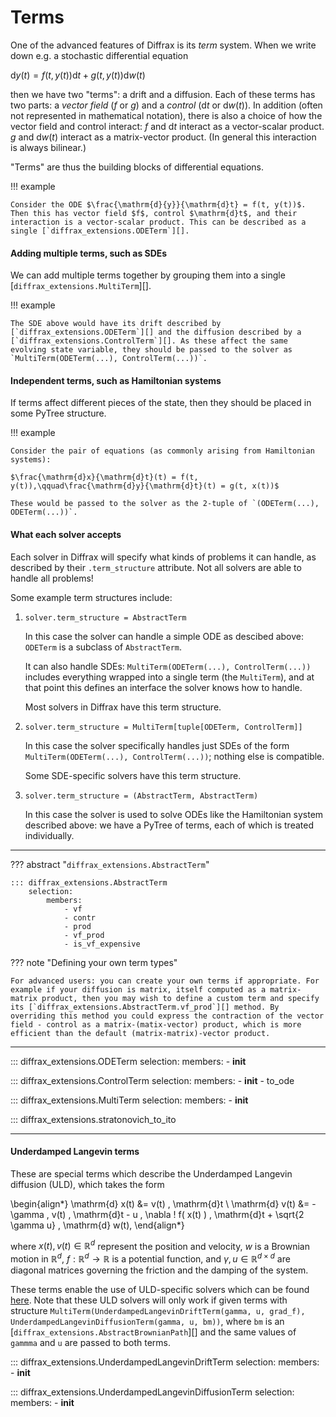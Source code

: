 # Terms

One of the advanced features of Diffrax is its *term* system. When we write down e.g. a stochastic differential equation

$\mathrm{d}y(t) = f(t, y(t))\mathrm{d}t + g(t, y(t))\mathrm{d}w(t)$

then we have two "terms": a drift and a diffusion. Each of these terms has two parts: a *vector field* ($f$ or $g$) and a *control* ($\mathrm{d}t$ or $\mathrm{d}w(t)$). In addition (often not represented in mathematical notation), there is also a choice of how the vector field and control interact: $f$ and $\mathrm{d}t$ interact as a vector-scalar product. $g$ and $\mathrm{d}w(t)$ interact as a matrix-vector product. (In general this interaction is always bilinear.)

"Terms" are thus the building blocks of differential equations.

!!! example

    Consider the ODE $\frac{\mathrm{d}{y}}{\mathrm{d}t} = f(t, y(t))$. Then this has vector field $f$, control $\mathrm{d}t$, and their interaction is a vector-scalar product. This can be described as a single [`diffrax_extensions.ODETerm`][].

#### Adding multiple terms, such as SDEs

We can add multiple terms together by grouping them into a single [`diffrax_extensions.MultiTerm`][].

!!! example

    The SDE above would have its drift described by [`diffrax_extensions.ODETerm`][] and the diffusion described by a [`diffrax_extensions.ControlTerm`][]. As these affect the same evolving state variable, they should be passed to the solver as `MultiTerm(ODETerm(...), ControlTerm(...))`.

#### Independent terms, such as Hamiltonian systems

If terms affect different pieces of the state, then they should be placed in some PyTree structure.

!!! example

    Consider the pair of equations (as commonly arising from Hamiltonian systems):

    $\frac{\mathrm{d}x}{\mathrm{d}t}(t) = f(t, y(t)),\qquad\frac{\mathrm{d}y}{\mathrm{d}t}(t) = g(t, x(t))$

    These would be passed to the solver as the 2-tuple of `(ODETerm(...), ODETerm(...))`.

#### What each solver accepts

Each solver in Diffrax will specify what kinds of problems it can handle, as described by their `.term_structure` attribute. Not all solvers are able to handle all problems!

Some example term structures include:

1. `solver.term_structure = AbstractTerm`

    In this case the solver can handle a simple ODE as descibed above: `ODETerm` is a subclass of `AbstractTerm`.

    It can also handle SDEs: `MultiTerm(ODETerm(...), ControlTerm(...))` includes everything wrapped into a single term (the `MultiTerm`), and at that point this defines an interface the solver knows how to handle.

    Most solvers in Diffrax have this term structure.

2. `solver.term_structure = MultiTerm[tuple[ODETerm, ControlTerm]]`

    In this case the solver specifically handles just SDEs of the form `MultiTerm(ODETerm(...), ControlTerm(...))`; nothing else is compatible.

    Some SDE-specific solvers have this term structure.

3. `solver.term_structure = (AbstractTerm, AbstractTerm)`

    In this case the solver is used to solve ODEs like the Hamiltonian system described above: we have a PyTree of terms, each of which is treated individually.

---

??? abstract "`diffrax_extensions.AbstractTerm`"

    ::: diffrax_extensions.AbstractTerm
        selection:
            members:
                - vf
                - contr
                - prod
                - vf_prod
                - is_vf_expensive

??? note "Defining your own term types"

    For advanced users: you can create your own terms if appropriate. For example if your diffusion is matrix, itself computed as a matrix-matrix product, then you may wish to define a custom term and specify its [`diffrax_extensions.AbstractTerm.vf_prod`][] method. By overriding this method you could express the contraction of the vector field - control as a matrix-(matix-vector) product, which is more efficient than the default (matrix-matrix)-vector product.


---

::: diffrax_extensions.ODETerm
    selection:
        members:
            - __init__

::: diffrax_extensions.ControlTerm
    selection:
        members:
            - __init__
            - to_ode

::: diffrax_extensions.MultiTerm
    selection:
        members:
            - __init__

::: diffrax_extensions.stratonovich_to_ito

---

#### Underdamped Langevin terms

These are special terms which describe the Underdamped Langevin diffusion (ULD),
which takes the form 

\begin{align*}
    \mathrm{d} x(t) &= v(t) \, \mathrm{d}t \\
    \mathrm{d} v(t) &= - \gamma \, v(t) \, \mathrm{d}t - u \,
    \nabla \! f( x(t) ) \, \mathrm{d}t + \sqrt{2 \gamma u} \, \mathrm{d} w(t),
\end{align*}

where $x(t), v(t) \in \mathbb{R}^d$ represent the position
and velocity, $w$ is a Brownian motion in $\mathbb{R}^d$,
$f: \mathbb{R}^d \rightarrow \mathbb{R}$ is a potential function, and
$\gamma , u \in \mathbb{R}^{d \times d}$ are diagonal matrices governing
the friction and the damping of the system.

These terms enable the use of ULD-specific solvers which can be found 
[here](./solvers/sde_solvers.md#underdamped-langevin-solvers). Note that these ULD solvers will only work if given
terms with structure `MultiTerm(UnderdampedLangevinDriftTerm(gamma, u, grad_f), UnderdampedLangevinDiffusionTerm(gamma, u, bm))`,
where `bm` is an [`diffrax_extensions.AbstractBrownianPath`][] and the same values of `gammma` and `u` are passed to both terms.

::: diffrax_extensions.UnderdampedLangevinDriftTerm
    selection:
        members:
            - __init__

::: diffrax_extensions.UnderdampedLangevinDiffusionTerm
    selection:
        members:
            - __init__
